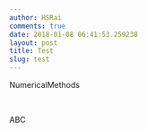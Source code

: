 ```yaml
---
author: HSRai
comments: true
date: 2018-01-08 06:41:53.259238
layout: post
title: Test
slug: test
---
```

NumericalMethods

&nbsp;

ABC